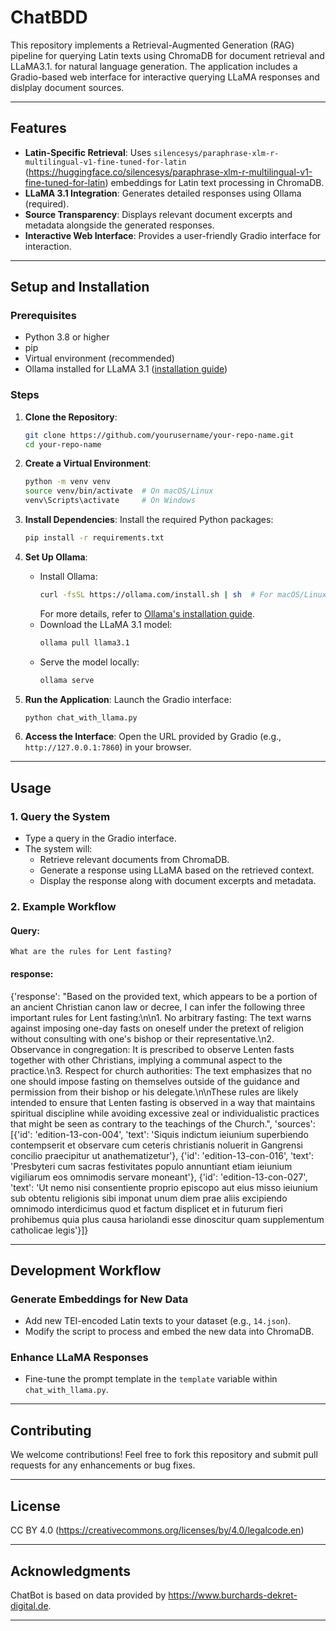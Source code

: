 # **ChatBDD**

This repository implements a Retrieval-Augmented Generation (RAG) pipeline for querying Latin texts using ChromaDB for document retrieval and LLaMA3.1. for natural language generation. The application includes a Gradio-based web interface for interactive querying LLaMA responses and dislplay document sources.

---

## **Features**

- **Latin-Specific Retrieval**: Uses `silencesys/paraphrase-xlm-r-multilingual-v1-fine-tuned-for-latin` (https://huggingface.co/silencesys/paraphrase-xlm-r-multilingual-v1-fine-tuned-for-latin) embeddings for Latin text processing in ChromaDB.
- **LLaMA 3.1 Integration**: Generates detailed responses using Ollama (required).
- **Source Transparency**: Displays relevant document excerpts and metadata alongside the generated responses.
- **Interactive Web Interface**: Provides a user-friendly Gradio interface for interaction.

---

## **Setup and Installation**

### **Prerequisites**

- Python 3.8 or higher
- pip
- Virtual environment (recommended)
- Ollama installed for LLaMA 3.1 ([installation guide](https://ollama.com/))

### **Steps**

1. **Clone the Repository**:
   ```bash
   git clone https://github.com/yourusername/your-repo-name.git
   cd your-repo-name
   ```

2. **Create a Virtual Environment**:
   ```bash
   python -m venv venv
   source venv/bin/activate  # On macOS/Linux
   venv\Scripts\activate     # On Windows
   ```

3. **Install Dependencies**:
   Install the required Python packages:
   ```bash
   pip install -r requirements.txt
   ```

4. **Set Up Ollama**:
   - Install Ollama:
     ```bash
     curl -fsSL https://ollama.com/install.sh | sh  # For macOS/Linux
     ```
     For more details, refer to [Ollama's installation guide](https://ollama.com/).
   - Download the LLaMA 3.1 model:
     ```bash
     ollama pull llama3.1
     ```
   - Serve the model locally:
     ```bash
     ollama serve
     ```

5. **Run the Application**:
   Launch the Gradio interface:
   ```bash
   python chat_with_llama.py
   ```

6. **Access the Interface**:
   Open the URL provided by Gradio (e.g., `http://127.0.0.1:7860`) in your browser.

---

## **Usage**

### **1. Query the System**
- Type a query in the Gradio interface.
- The system will:
  - Retrieve relevant documents from ChromaDB.
  - Generate a response using LLaMA based on the retrieved context.
  - Display the response along with document excerpts and metadata.

### **2. Example Workflow**

#### **Query**:
`What are the rules for Lent fasting?`

#### **response**:
{'response': "Based on the provided text, which appears to be a portion of an ancient Christian canon law or decree, I can infer the following three important rules for Lent fasting:\n\n1. No arbitrary fasting: The text warns against imposing one-day fasts on oneself under the pretext of religion without consulting with one's bishop or their representative.\n2. Observance in congregation: It is prescribed to observe Lenten fasts together with other Christians, implying a communal aspect to the practice.\n3. Respect for church authorities: The text emphasizes that no one should impose fasting on themselves outside of the guidance and permission from their bishop or his delegate.\n\nThese rules are likely intended to ensure that Lenten fasting is observed in a way that maintains spiritual discipline while avoiding excessive zeal or individualistic practices 
that might be seen as contrary to the teachings of the Church.", 'sources': [{'id': 'edition-13-con-004', 'text': 'Siquis indictum ieiunium superbiendo contempserit et observare cum ceteris christianis noluerit in Gangrensi concilio praecipitur ut anathematizetur'}, {'id': 'edition-13-con-016', 'text': 'Presbyteri cum sacras festivitates populo annuntiant etiam ieiunium vigiliarum eos omnimodis servare moneant'}, {'id': 'edition-13-con-027', 'text': 'Ut nemo nisi consentiente proprio episcopo aut eius misso ieiunium sub obtentu religionis sibi imponat unum diem prae aliis excipiendo omnimodo interdicimus quod et factum displicet et in futurum fieri prohibemus quia plus causa hariolandi esse dinoscitur quam supplementum catholicae legis'}]}

---

## **Development Workflow**

### **Generate Embeddings for New Data**
- Add new TEI-encoded Latin texts to your dataset (e.g., `14.json`).
- Modify the script to process and embed the new data into ChromaDB.

### **Enhance LLaMA Responses**
- Fine-tune the prompt template in the `template` variable within `chat_with_llama.py`.

---

## **Contributing**

We welcome contributions! Feel free to fork this repository and submit pull requests for any enhancements or bug fixes.

---

## **License**

CC BY 4.0 (https://creativecommons.org/licenses/by/4.0/legalcode.en)

---

## **Acknowledgments**

ChatBot is based on data provided by https://www.burchards-dekret-digital.de.

---

